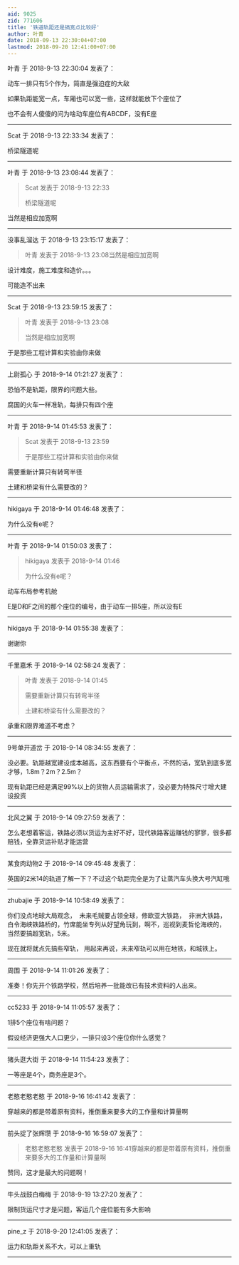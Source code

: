 ```yaml
---
aid: 9025
zid: 771606
title: '铁道轨距还是搞宽点比较好'
author: 叶青
date: 2018-09-13 22:30:04+07:00
lastmod: 2018-09-20 12:41:00+07:00
---
```


叶青 于 2018-9-13 22:30:04 发表了：

动车一排只有5个作为，简直是强迫症的大敌

如果轨距能宽一点，车厢也可以宽一些，这样就能放下个座位了

也不会有人傻傻的问为啥动车座位有ABCDF，没有E座

---------

Scat 于 2018-9-13 22:33:34 发表了：

桥梁隧道呢

---------

叶青 于 2018-9-13 23:08:44 发表了：

> Scat 发表于 2018-9-13 22:33
> 
> 桥梁隧道呢



当然是相应加宽啊

---------

没事乱溜达 于 2018-9-13 23:15:17 发表了：

> 叶青 发表于 2018-9-13 23:08当然是相应加宽啊



设计难度，施工难度和造价。。。

可能造不出来

---------

Scat 于 2018-9-13 23:59:15 发表了：

> 叶青 发表于 2018-9-13 23:08
> 
> 当然是相应加宽啊



于是那些工程计算和实验由你来做

---------

上尉孤心 于 2018-9-14 01:21:27 发表了：

恐怕不是轨距，限界的问题大些。

腐国的火车一样准轨，每排只有四个座

---------

叶青 于 2018-9-14 01:45:53 发表了：

> Scat 发表于 2018-9-13 23:59
> 
> 于是那些工程计算和实验由你来做



需要重新计算只有转弯半径

土建和桥梁有什么需要改的？

---------

hikigaya 于 2018-9-14 01:46:48 发表了：

为什么没有e呢？

---------

叶青 于 2018-9-14 01:50:03 发表了：

> hikigaya 发表于 2018-9-14 01:46
> 
> 为什么没有e呢？



动车布局参考机舱

E是D和F之间的那个座位的编号，由于动车一排5座，所以没有E

---------

hikigaya 于 2018-9-14 01:55:38 发表了：

谢谢你

---------

千里嘉禾 于 2018-9-14 02:58:24 发表了：

> 叶青 发表于 2018-9-14 01:45
> 
> 需要重新计算只有转弯半径
> 
> 土建和桥梁有什么需要改的？



承重和限界难道不考虑？

---------

9号单开道岔 于 2018-9-14 08:34:55 发表了：

没必要。轨距越宽建设成本越高，这东西要有个平衡点，不然的话，宽轨到底多宽才够，1.8m？2m？2.5m？

现有轨距已经是满足99%以上的货物人员运输需求了，没必要为特殊尺寸增大建设投资

---------

北风之翼 于 2018-9-14 09:27:59 发表了：

怎么老想着客运，铁路必须以货运为主好不好，现代铁路客运赚钱的寥寥，很多都赔钱，全靠货运补贴才能运营

---------

某食肉动物2 于 2018-9-14 09:45:48 发表了：

英国的2米14的轨道了解一下？不过这个轨距完全是为了让蒸汽车头换大号汽缸哦

---------

zhubajie 于 2018-9-14 10:58:49 发表了：

你们没点地球大局观念，  未来毛贼要占领全球，修欧亚大铁路，  非洲大铁路， 白令海峡铁路桥的，竹席能坐专列从好望角玩到，啊不，巡视到麦哲伦海峡的， 当然要搞超宽轨，5米。

现在就将就点先搞些窄轨， 用起来再说，未来窄轨可以用在地铁，和城铁上。

---------

周围 于 2018-9-14 11:01:26 发表了：

准奏！你先开个铁路学校，然后培养一批能改已有技术资料的人出来。

---------

cc5233 于 2018-9-14 11:05:57 发表了：

1排5个座位有啥问题？

假设经济更强大人口更少，一排只设3个座位你什么感觉？

---------

猪头逛大街 于 2018-9-14 11:54:23 发表了：

一等座是4个，商务座是3个。

---------

老憨老憨老憨 于 2018-9-16 16:41:42 发表了：

穿越来的都是带着原有资料，推倒重来要多大的工作量和计算量啊

---------

前头捉了张辉瓒 于 2018-9-16 16:59:07 发表了：

> 老憨老憨老憨 发表于 2018-9-16 16:41穿越来的都是带着原有资料，推倒重来要多大的工作量和计算量啊



赞同，这才是最大的问题啊！

---------

牛头战鼓白梅梅 于 2018-9-19 13:27:20 发表了：

限制货运尺寸才是问题，客运几个座位能有多大影响

---------

pine_z 于 2018-9-20 12:41:05 发表了：

运力和轨距关系不大，可以上重轨

---------

